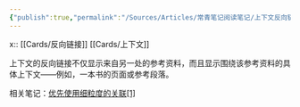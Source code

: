 ```yaml
---
{"publish":true,"permalink":"/Sources/Articles/常青笔记阅读笔记/上下文反向链接.md","title":"上下文反向链接","created":"2022-08-11","modified":"2023-03-14","published":"2025-07-09T00:03:44.173+08:00","tags":["review"],"cssclasses":""}
---
```


x:: [[Cards/反向链接]] [[Cards/上下文]]



上下文的反向链接不仅显示来自另一处的参考资料，而且显示围绕该参考资料的具体上下文——例如，一本书的页面或参考段落。

相关笔记：[优先使用细粒度的关联](https://notes.andymatuschak.org/z68tVM68dEAuH4acs7HY6K76tTVzBdoBGKMZB)[[1]](https://zhuanlan.zhihu.com/p/533878306#ref_1)